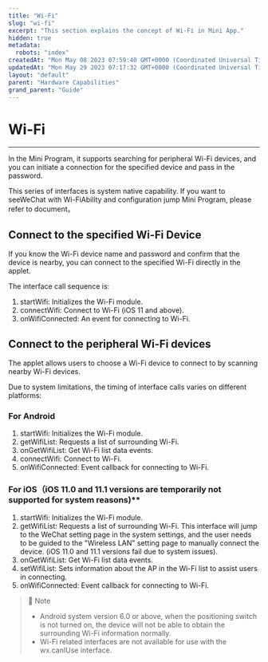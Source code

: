 ```yaml
---
title: "Wi-Fi"
slug: "wi-fi"
excerpt: "This section explains the concept of Wi-Fi in Mini App."
hidden: true
metadata: 
  robots: "index"
createdAt: "Mon May 08 2023 07:59:40 GMT+0000 (Coordinated Universal Time)"
updatedAt: "Mon May 29 2023 07:17:32 GMT+0000 (Coordinated Universal Time)"
layout: "default"
parent: "Hardware Capabilities"
grand_parent: "Guide"
---
```

# Wi-Fi 
*** 
In the Mini Program, it supports searching for peripheral Wi-Fi devices, and you can initiate a connection for the specified device and pass in the password.

This series of interfaces is system native capability. If you want to seeWeChat with Wi-FiAbility and configuration jump Mini Program, please refer to document。

## Connect to the specified Wi-Fi Device

If you know the Wi-Fi device name and password and confirm that the device is nearby, you can connect to the specified Wi-Fi directly in the applet.

The interface call sequence is:

1. startWifi: Initializes the Wi-Fi module.
2. connectWifi: Connect to Wi-Fi (iOS 11 and above).
3. onWifiConnected: An event for connecting to Wi-Fi.

## Connect to the peripheral Wi-Fi devices

The applet allows users to choose a Wi-Fi device to connect to by scanning nearby Wi-Fi devices.

Due to system limitations, the timing of interface calls varies on different platforms:

### For Android

1. startWifi: Initializes the Wi-Fi module.
2. getWifiList: Requests a list of surrounding Wi-Fi.
3. onGetWifiList: Get Wi-Fi list data events.
4. connectWifi: Connect to Wi-Fi.
5. onWifiConnected: Event callback for connecting to Wi-Fi.

### For iOS（iOS 11.0 and 11.1 versions are temporarily not supported for system reasons)\*\*

1. startWifi: Initializes the Wi-Fi module.
2. getWifiList: Requests a list of surrounding Wi-Fi. This interface will jump to the WeChat setting page in the system settings, and the user needs to be guided to the "Wireless LAN" setting page to manually connect the device. (iOS 11.0 and 11.1 versions fail due to system issues).
3. onGetWifiList: Get Wi-Fi list data events.
4. setWifiList: Sets information about the AP in the Wi-Fi list to assist users in connecting.
5. onWifiConnected: Event callback for connecting to Wi-Fi.

> 📘 Note
> 
> - Android system version 6.0 or above, when the positioning switch is not turned on, the device will not be able to obtain the surrounding Wi-Fi information normally.
> - Wi-Fi related interfaces are not available for use with the wx.canIUse interface.
